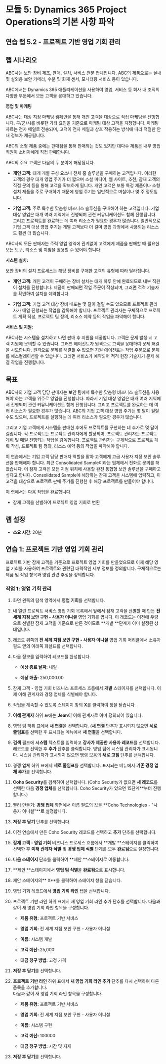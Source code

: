﻿---
lab:
    title: '랩 5.2: 프로젝트 기반 영업 기회 관리'
    module: '모듈 5: Dynamics 365 Project Operations의 기본 사항 파악'
---

모듈 5: Dynamics 365 Project Operations의 기본 사항 파악
========================

## 연습 랩 5.2 - 프로젝트 기반 영업 기회 관리

## 랩 시나리오

ABC사는 보안 장비 제조, 판매, 설치, 서비스 전문 업체입니다. ABC의 제품으로는 실내 및 실외용 보안 카메라, 수분 및 화재 센서, 모니터링 서비스 등이 있습니다. 

ABC에서는 Dynamics 365 애플리케이션을 사용하여 영업, 서비스 등 회사 내 조직의 다양한 부문에서 모든 고객을 응대하고 있습니다. 

**영업 및 마케팅**

ABC사는 대상 지정 마케팅 캠페인을 통해 개인 고객을 대상으로 직접 마케팅을 진행합니다. 구/군/시를 비롯한 기타 요인을 기준으로 마케팅 대상 고객을 지정합니다. 마케팅 자료는 전자 메일로 전송되며, 고객이 전자 메일과 상호 작용하는 방식에 따라 적절한 안내 정보가 제공됩니다. 

ABC의 소형 제품 중에는 판매점을 통해 판매되는 것도 있지만 대다수 제품은 내부 영업 직원이 소비자에게 직접 판매합니다.

ABC의 주요 고객은 다음의 두 분야에 해당됩니다. 

- **개인 고객:** 대개 개별 구성 요소나 전체 홈 솔루션을 구매하는 고객입니다. 이러한 고객의 경우 대개 영업 주기가 더 짧으며 소셜 미디어, 웹 사이트, 추천, 잠재 고객의 직접 문의 등을 통해 고객을 확보하게 됩니다. 개인 고객은 보통 특정 제품이나 소형 설치 제품을 주로 구매하기 때문에 영업 주기는 일반적으로 며칠이나 몇 주 정도입니다. 

- **기업 고객:** 주로 특수한 맞춤형 비즈니스 솔루션을 구매해야 하는 고객입니다. 기업 대상 영업은 대개 여러 지역에서 진행되며 관련 커뮤니케이션도 함께 진행됩니다. 그리고 프로젝트를 완료하는 데 여러 리소스가 필요한 경우가 많습니다. 일반적으로 기업 고객 대상 영업 주기는 개별 고객보다 더 길며 영업 과정에서 사용되는 리소스도 훨씬 더 많습니다. 

ABC사의 모든 판매자는 주력 영업 영역에 관계없이 고객에게 제품을 판매할 때 필요한 모든 도구, 리소스 및 지침을 활용할 수 있어야 합니다. 

**시스템 설치:**

보안 장비의 설치 프로세스는 해당 장비를 구매한 고객의 유형에 따라 달라집니다. 

- **개인 고객:** 개인 고객이 구매하는 장비 설치는 대개 하루 안에 완료되므로 내부 직원이 설치를 진행합니다. 제품이 판매되면 작업 주문이 작성되며, 그러면 적격 기술자를 확인하여 설치를 예약합니다. 

- **기업 고객:** 기업 고객 대상 장비 배포는 몇 달이 걸릴 수도 있으므로 프로젝트 관리자가 매일 진행되는 작업을 감독해야 합니다. 프로젝트 관리자는 구체적으로 프로젝트 계획 작성, 프로젝트 팀 정의, 리소스 예약 등의 작업을 파악해야 합니다. 

**서비스 및 지원:**

ABC사는 시스템을 설치하고 나면 판매 후 지원을 제공합니다. 고객은 문제 발생 시 고객 지원에 문의할 수 있습니다. 그러면 에이전트가 원격으로 고객을 응대하여 문제 해결을 시도합니다. 원격으로 문제를 해결할 수 없으면 지원 에이전트는 작업 주문으로 문제를 에스컬레이션할 수 있습니다. 그러면 서비스가 예약되어 적격 현장 기술자가 문제 해결 작업을 진행합니다. 
## 목표

ABC사의 기업 고객 담당 판매자는 보안 팀에서 특수한 맞춤형 비즈니스 솔루션을 사용해야 하는 고객을 위주로 영업을 진행합니다. 따라서 기업 대상 영업은 대개 여러 지역에서 진행되며 관련 커뮤니케이션도 함께 진행됩니다. 그리고 프로젝트를 완료하는 데 여러 리소스가 필요한 경우가 많습니다. ABC의 기업 고객 대상 영업 주기는 몇 달이 걸릴 수도 있으며, 프로젝트를 실행하는 데 여러 리소스가 필요한 경우가 많습니다. 

그리고 기업 고객에게 시스템을 판매한 후에도 프로젝트를 구현하는 데 추가로 몇 달이 걸립니다. 각 프로젝트는 프로젝트 관리자에게 할당되며, 프로젝트 관리자는 프로젝트 계획 및 매일 진행되는 작업을 감독합니다. 프로젝트 관리자는 구체적으로 프로젝트 계획 작성, 프로젝트 팀 정의, 리소스 예약 등의 작업을 파악해야 합니다. 

이 연습에서는 기업 고객 담당 판매자 역할을 맡아 고객에게 고급 사용자 지정 보안 솔루션을 판매해야 합니다. 최근 Consolidated Sample이라는 업체에서 전화로 문의를 해 왔습니다. 이 잠재 고객은 모든 지점 위치에 사용할 완전 통합형 보안 솔루션을 구매하고 싶다고 합니다. Consolidated Sample에 해당하는 잠재 고객을 시스템에 입력하고, 이 고객을 대상으로 프로젝트 판매 주기를 진행한 후 해당 프로젝트를 만들어야 합니다. 

이 랩에서는 다음 작업을 완료합니다.

- 잠재 고객을 선별하여 프로젝트 영업 기회로 변환

## 랩 설정

  - **소요 시간**: 20분
  
## 연습 1: 프로젝트 기반 영업 기회 관리 

프로젝트 기반 잠재 고객을 기준으로 프로젝트 영업 기회를 만들었으므로 이제 해당 영업 기회를 사용하여 프로젝트와 관련된 대략적인 세부 정보를 정의합니다. 구체적으로는 제품 및 작업 항목과 영업 관련 추정을 정의합니다. 

### 작업 1: 영업 기회 관리 

1. 화면 왼쪽의 탐색 영역에서 **영업 기회**를 선택합니다. 

2. 내 열린 프로젝트 서비스 영업 기회 목록에서 앞에서 잠재 고객을 선별할 때 만든 **전 세계 지점 보안 구현 - 사용자 이니셜** 영업 기회를 엽니다. 이 레코드는 이전에 우량으로 선별한 잠재 고객을 기준으로 만든 것이므로 **개발 **단계가 이미 설정된 상태입니다.  

3. 레코드 위쪽의 **전 세계 지점 보안 구현 - 사용자 이니셜** 영업 기회 머리글에서 소유자 필드 옆의 아래쪽 화살표를 선택합니다. 

4. 다음 정보를 입력하여 레코드를 완성합니다.

	- **예상 종료 날짜:** 내일

	- **예상 매출:** 250,000.00

5. 잠재 고객 - 영업 기회 비즈니스 프로세스 흐름에서 **개발** 스테이지를 선택합니다. 이제 이해 관계자와 경쟁 업체를 식별해야 합니다.

6. 작업을 계속할 수 있도록 스테이지 창의 **X**를 클릭하여 창을 닫습니다. 

7. **이해 관계자** 하위 표에는 **Jean**이 이해 관계자로 이미 정의되어 있습니다. 

8. 영업 팀 하위 표에서 **새 연결**을 선택합니다. (**새 연결** 단추가 표시되지 않으면 **세로 줄임표**를 선택한 후 표시되는 메뉴에서 **새 연결**을 선택합니다. 

9. **검색** 필드에 **시스템** 텍스트를 입력하고 **강사가 제공한 사용자 레코드**를 선택합니다. 레코드를 선택한 후 **추가** 단추를 클릭합니다. 영업 팀에 시스템 관리자가 표시됩니다. 시스템 관리자가 표시되지 않으면 명령 모음의 **새로 고침** 단추를 선택합니다. 

10. 경쟁 업체 하위 표에서 **세로 줄임표**를 선택합니다. 표시되는 메뉴에서 **기존 경쟁 업체 추가**를 선택합니다. 

11. **Coho Security**를 검색하여 선택합니다. (Coho Security가 없으면 **새 레코드**를 선택한 다음 **경쟁 업체**를 선택합니다. Coho Security가 있으면 15단계**부터 진행합니다.)  

12. 빨리 만들기: **경쟁 업체** 화면에서 이름 필드의 값을 **Coho Technologies - "사용자 이니셜"**로 설정합니다.

13. **저장 후 닫기** 단추를 선택합니다.

14. 이전 연습에서 만든 Coho Security 레코드를 선택하고 **추가** 단추를 선택합니다. 

15. **잠재 고객 - 영업 기회** 비즈니스 프로세스 흐름에서 **개발 **스테이지를 클릭하여 선택한 후 **이해 관계자 식별** 및 **경쟁 업체 식별** 단계를 모두 **완료됨**으로 설정합니다. 

16. **다음 스테이지** 단추를 클릭하여 **제안 **스테이지로 이동합니다.

17. **제안 **스테이지에서 **영업 팀 식별**을 **완료됨**으로 표시합니다.

18. 제안 스테이지의** X**를 클릭하여 스테이지 창을 닫습니다. 

19. 영업 기회 레코드에서 **영업 기회 라인** 탭을 선택합니다.

20. 프로젝트 기반 라인 하위 표에서 새 영업 기회 라인 추가 단추를 선택합니다. 다음과 같이 새 영업 기회 라인 항목을 구성합니다.

	- **제품 유형:** 프로젝트 기반 서비스

	- **영업 기회:** 전 세계 지점 보안 구현 - 사용자 이니셜

	- **이름:** 시스템 개발

	- **고객 예산:** 25,000

	- **대금 청구 방법:** 고정 가격

21. **저장 후 닫기**를 선택합니다.

22. **프로젝트 기반 라인** 하위 표에서 **새 영업 기회 라인 추가** 단추를 다시 선택하여 다른 품목을 추가합니다.   
‎다음과 같이 새 영업 기회 라인 항목을 구성합니다.

	- **제품 유형:** 프로젝트 기반 서비스

	- **영업 기회:** 전 세계 지점 보안 구현 - 사용자 이니셜

	- **이름:** 시스템 구현 

	- **고객 예산:** 100000 

	- **대금 청구 방법:** 시간 및 자재

23. **저장 후 닫기**를 선택합니다.
